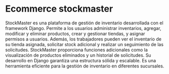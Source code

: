 # Ecommerce stockmaster


StockMaster es una plataforma de gestión de inventario desarrollada con el framework Django. Permite a los usuarios administrar inventarios, agregar, modificar y eliminar productos, crear y gestionar tiendas, y asignar permisos a usuarios. Además, los trabajadores pueden ver el inventario de su tienda asignada, solicitar stock adicional y realizar un seguimiento de las solicitudes. StockMaster proporciona funciones adicionales como la visualización de productos eliminados y un historial de solicitudes. Su desarrollo en Django garantiza una estructura sólida y escalable. Es una herramienta eficiente para la gestión de inventario en diferentes sucursales.
